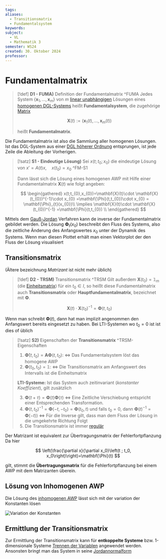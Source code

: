 ```yaml
---
tags: 
aliases:
  - Transitionsmatrix
  - Fundamentalsystem
keywords: 
subject:
  - VL
  - Mathematik 3
semester: WS24
created: 30. Oktober 2024
professor:
---
```

 

# Fundamentalmatrix


> [!def] **D1 - FUMA)** Definition der Fundamentalmatrix ^FUMA
> Jedes System $\left\{\mathbf{x}_1, \ldots, \mathbf{x}_m\right\}$ von $m$ [linear unabhängigen](Algebra/Lineare%20Abhängigkeit.md) Lösungen eines [homogenen DGL-Systems](Lineare%20DGL-Systeme.md#^AWP1-2) heißt **Fundamentalsystem**, die zugehörige [Matrix](Algebra/Matrix.md)
> 
> $$
> \mathbf{X}(t):=\left(\mathbf{x}_1(t), \ldots, \mathbf{x}_m(t)\right)
> $$
> 
> heißt **Fundamentalmatrix**.

Die Fundamentalmatrix ist also die Sammlung aller homogenen Lösungen. Ist das DGL-System aus einer [DGL höherer Ordnung](Lineare%20DGL%20n-ter%20Ordnung.md) entsprungen, ist jede Zeile die Ableitung der Vorherigen.


> [!satz] **S1 - Eindeutige Lösung)** Sei $x(t;t_{0};x_{0})$ die eindeutige Lösung von $x'=A(t)x,\quad x(t_{0}) = x_{0}$ ^FM-S1
> 
> Dann lässt sich die Lösung eines homogenen AWP mit Hilfe einer Fundamentalmatrix $\mathbf{X}(t)$ wie folgt angeben:
> 
> $$
> \begin{gathered}
> x(t;t_{0},x_{0})=\mathbf{X}(t)\cdot \mathbf{X}(t_{0})^{-1}\cdot x_{0} =\mathbf{\Phi}(t,t_{0})\cdot x_{0} = \mathbf{\Phi}_{t}(x_{0})\\
> \implies \mathbf{X}(t)\cdot \mathbf{X}(t_{0})^{-1} =\mathbf{\Phi}(t,t_{0}) \\
> \end{gathered}
> $$


Mittels dem [Gauß-Jordan](Algebra/Gauß-Jordan-Verfahren.md) Verfahren kann de inverse der Fundamentalmatrix gebildet werden. Die Lösung $\mathbf{\Phi}_{t}(x_{0})$ beschreibt den Fluss des Systems, also die zeitliche Änderung des Anfangswertes $x_{0}$ unter der Dynamik des Systems. Wenn man diesen Plottet erhält man einen Vektorplot der den Fluss der Lösung visualisiert

## Transitionsmatrix

(Ältere bezeichnung *Matrizant* ist nicht mehr üblich)

> [!def] **D2 - TRSM)** Transitionsmatrix ^TRSM
> Gilt außerdem $\mathbf{X}\left(t_0\right)=\mathbb{1}_m$ (die [Einheitsmatrix](Algebra/Einheitsmatrix.md)) für ein $t_0 \in I$, so heißt diese Fundamentalmatrix auch **Transitionsmatrix** oder **Hauptfundamentalmatrix**, bezeichnet mit $\mathbf{\Phi}$. 
> 
>  $$\mathbf{X}(t)\cdot \mathbf{X}(t_{0})^{-1}=\mathbf{\Phi}(t, t_{0})$$

Wenn man schreibt $\mathbf{\Phi}(t)$, dann hat man implizit angenommen den Anfangswert bereits eingesetzt zu haben. Bei LTI-Systemen wo $t_{0}=0$ ist ist dies of üblich


> [!satz] **S2)** Eigenschaften der **Transitionsmatrix** ^TRSM-Eigenschaften
> 
> 1. $\mathbf{\dot{\Phi}}(t,t_{0})=\mathbf{A}\mathbf{\Phi}(t,t_{0})$:
> 	$\iff$ Das Fundamentalsystem löst das homogene AWP
> 2. $\mathbf{\Phi}(t_{0},t_{0}) = \mathbb{1}$:
> 	$\iff$ Die Transitionsmatrix am Anfangswert des Intervalls ist die Einheitsmatrix
> 
> **LTI-Systeme:** Ist das System auch zeitinvariant (*konstanter Koeffizient*), gilt zusätzlich
> 
> 3. $\mathbf{\Phi}(t+\tau) = \mathbf{\Phi}(t)\mathbf{\Phi}(\tau)$
>   $\iff$ Eine Zeitliche Verschiebung entspricht einer Entsprechenden Transformation.
> 4. $\mathbf{\Phi}(t,t_{0})^{-1} = \mathbf{\Phi}(-t,-t_{0}) = \mathbf{\Phi}(t_{0},t)$ und falls $t_{0}=0$, dann $\mathbf{\Phi}(t)^{-1}=\mathbf{\Phi}(-t)$)
>   $\iff$ Für die Inverse gilt, dass man dem Fluss der Lösung in die umgekehrte Richtung Folgt
> 5. Die Transitionsmatrix ist immer [regulär](../Algebra/Reguläre%20Matrizen.md)

Der Matrizant ist equivalent zur Übertragungsmatrix der Fehlerfortpflanzung
Da hier

$$
\left(\frac{\partial x}{\partial x_0}\left(t ; t_0, x_0\right)\right)=\mathbf{\Phi}(t)
$$

gilt, stimmt die **Übertragungsmatrix** für die Fehlerfortpflanzung bei einem AWP mit dem Matrizanten überein.

## Lösung von Inhomogenen AWP

Die Lösung des [inhomogenen AWP](Lineare%20DGL-Systeme.md#^AWP1-1) lässt sich mit der variation der Konstanten lösen

 ![Variation der Konstanten](Analysis/Variation%20der%20Konstanten.md#^VARK)  

## Ermittlung der Transitionsmatrix

Zur Ermittlung der Transitionsmatrix kann für **entkoppelte Systeme** bzw. 1-dimensionale Systeme [Trennen der Variablen](../Algebra/Trennen%20der%20Variablen.md) angewendet werden. Ansonsten bringt man das System in seine [Jordannormalform](../Algebra/Jordannormalform.md) 
